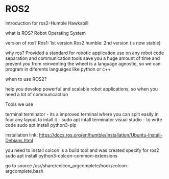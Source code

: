 # ROS2
Introduction for ros2-Humble Hawksbill

what is ROS? 
Robot Operating System 

version of ros?
Ros1: 1st version
Ros2 humble: 2nd version (is now stable)


why ros?
Provided a standard for robotic application 
use on any robot
code separation and communication tools 
save you a huge amount of time and prevent you from reinventing the wheel 
is a language agnostic, so we can program in diferents languages like python or c++

when to use ROS2?

help you develop powerful and scalable robot applications, so when you need a lot of communicaction 


Tools we use 

terminal
terminator - its a improved terminal where you can split easily in four any layout 
to intall it -  sudo apt intall terminator 
visual studio - to write code 
sudo apt install python3-pip 

installation link: https://docs.ros.org/en/humble/Installation/Ubuntu-Install-Debians.html

you need to install colcon is a build tool and was created specify for ros2 
sudo apt install python3-colcon-common-extensions


go to 
source /usr/share/colcon_argcomplete/hook/colcon-argcomplete.bash
